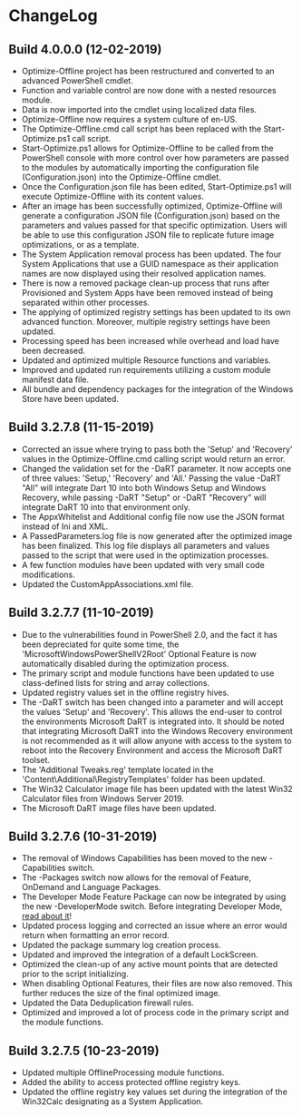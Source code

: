 # ChangeLog #

## Build 4.0.0.0 (12-02-2019) ##

- Optimize-Offline project has been restructured and converted to an advanced PowerShell cmdlet.
- Function and variable control are now done with a nested resources module.
- Data is now imported into the cmdlet using localized data files.
- Optimize-Offline now requires a system culture of en-US.
- The Optimize-Offline.cmd call script has been replaced with the Start-Optimize.ps1 call script.
- Start-Optimize.ps1 allows for Optimize-Offline to be called from the PowerShell console with more control over how parameters are passed to the modules by automatically importing the configuration file (Configuration.json) into the Optimize-Offline cmdlet.
- Once the Configuration.json file has been edited, Start-Optimize.ps1 will execute Optimize-Offline with its content values.
- After an image has been successfully optimized, Optimize-Offline will generate a configuration JSON file (Configuration.json) based on the parameters and values passed for that specific optimization. Users will be able to use this configuration JSON file to replicate future image optimizations, or as a template.
- The System Application removal process has been updated. The four System Applications that use a GUID namespace as their application names are now displayed using their resolved application names.
- There is now a removed package clean-up process that runs after Provisioned and System Apps have been removed instead of being separated within other processes.
- The applying of optimized registry settings has been updated to its own advanced function. Moreover, multiple registry settings have been updated.
- Processing speed has been increased while overhead and load have been decreased.
- Updated and optimized multiple Resource functions and variables.
- Improved and updated run requirements utilizing a custom module manifest data file.
- All bundle and dependency packages for the integration of the Windows Store have been updated.

## Build 3.2.7.8 (11-15-2019) ##

- Corrected an issue where trying to pass both the 'Setup' and 'Recovery' values in the Optimize-Offline.cmd calling script would return an error.
- Changed the validation set for the -DaRT parameter. It now accepts one of three values: 'Setup,' 'Recovery' and 'All.' Passing the value -DaRT "All" will integrate Dart 10 into both Windows Setup and Windows Recovery, while passing -DaRT "Setup" or -DaRT "Recovery" will integrate DaRT 10 into that environment only.
- The AppxWhitelist and Additional config file now use the JSON format instead of Ini and XML.
- A PassedParameters.log file is now generated after the optimized image has been finalized. This log file displays all parameters and values passed to the script that were used in the optimization processes.
- A few function modules have been updated with very small code modifications.
- Updated the CustomAppAssociations.xml file.

## Build 3.2.7.7 (11-10-2019) ##

- Due to the vulnerabilities found in PowerShell 2.0, and the fact it has been depreciated for quite some time, the 'MicrosoftWindowsPowerShellV2Root' Optional Feature is now automatically disabled during the optimization process.
- The primary script and module functions have been updated to use class-defined lists for string and array collections.
- Updated registry values set in the offline registry hives.
- The -DaRT switch has been changed into a parameter and will accept the values 'Setup' and 'Recovery'. This allows the end-user to control the environments Microsoft DaRT is integrated into. It should be noted that integrating Microsoft DaRT into the Windows Recovery environment is not recommended as it will allow anyone with access to the system to reboot into the Recovery Environment and access the Microsoft DaRT toolset.
- The 'Additional Tweaks.reg' template located in the 'Content\Additional\RegistryTemplates' folder has been updated.
- The Win32 Calculator image file has been updated with the latest Win32 Calculator files from Windows Server 2019.
- The Microsoft DaRT image files have been updated.

## Build 3.2.7.6 (10-31-2019) ##

- The removal of Windows Capabilities has been moved to the new -Capabilities switch.
- The -Packages switch now allows for the removal of Feature, OnDemand and Language Packages.
- The Developer Mode Feature Package can now be integrated by using the new -DeveloperMode switch. Before integrating Developer Mode, [read about it](https://docs.microsoft.com/en-us/windows/uwp/get-started/enable-your-device-for-development)!
- Updated process logging and corrected an issue where an error would return when formatting an error record.
- Updated the package summary log creation process.
- Updated and improved the integration of a default LockScreen.
- Optimized the clean-up of any active mount points that are detected prior to the script initializing.
- When disabling Optional Features, their files are now also removed. This further reduces the size of the final optimized image.
- Updated the Data Deduplication firewall rules.
- Optimized and improved a lot of process code in the primary script and the module functions.

## Build 3.2.7.5 (10-23-2019) ##

- Updated multiple OfflineProcessing module functions.
- Added the ability to access protected offline registry keys.
- Updated the offline registry key values set during the integration of the Win32Calc designating as a System Application.
